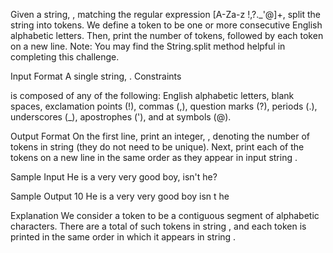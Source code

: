 Given a string, , matching the regular expression [A-Za-z !,?._'@]+, split the string into tokens. We define a token to be one or more consecutive English alphabetic letters. Then, print the number of tokens, followed by each token on a new line.
Note: You may find the String.split method helpful in completing this challenge.

Input Format
A single string, .
Constraints

 is composed of any of the following: English alphabetic letters, blank spaces, exclamation points (!), commas (,), question marks (?), periods (.), underscores (_), apostrophes ('), and at symbols (@).

Output Format
On the first line, print an integer, , denoting the number of tokens in string  (they do not need to be unique). Next, print each of the  tokens on a new line in the same order as they appear in input string .

Sample Input
He is a very very good boy, isn't he?

Sample Output
10
He
is
a
very
very
good
boy
isn
t
he

Explanation
We consider a token to be a contiguous segment of alphabetic characters. There are a total of  such tokens in string , and each token is printed in the same order in which it appears in string .
